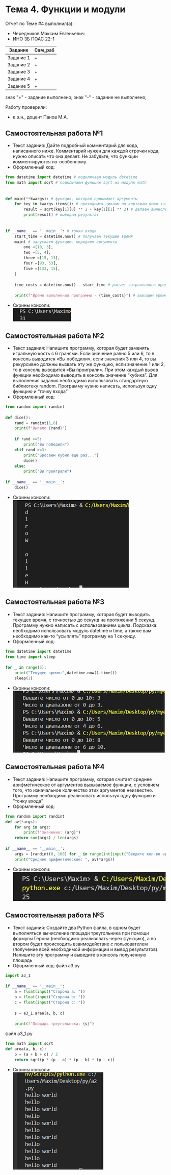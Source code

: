 # Тема 4. Функции и модули
Отчет по Теме #4 выполнил(а):
- Чередников Максим Евгеньевич
- ИНО ЗБ ПОАС 22-1

| Задание | Сам_раб |
| ------ | ------ | 
| Задание 1 | + |
| Задание 2 | + |
| Задание 3 | + |
| Задание 4 | + |
| Задание 5 | + |


знак "+" - задание выполнено; знак "-" - задание не выполнено;

Работу проверили:
- к.э.н., доцент Панов М.А.

## Самостоятельная работа №1
- Текст задания: Дайте подробный комментарий для кода, написанного ниже. Комментарий нужен для каждой строчки кода, нужно описать что она делает. Не забудьте, что функции комментируются по-особенному.
- Оформленный код: 
```python
from datetime import datetime # подключаем модуль datetime
from math import sqrt # подключаем функцию sqrt из модулю math


def main(**kwargs): # функция, которая принимает аргументы
    for key in kwargs.items(): # проходимся циклом по кортежам ключ-значение
        result = sqrt(key[1][0] ** 2 + key[1][1] ** 2) # делаем вычисления 
        print(result) # выводим результат


if __name__ == '__main__': # точка входа
    start_time = datetime.now() # получаем текущее время
    main( # запускаем функцию, передаем аргументы
        one =[10, 3],
        two =[5, 4],
        three =[15, 13],
        four =[93, 53],
        five =[133, 15],
    )

    time_costs = datetime.now() - start_time # расчет затраченного времени

    print(f"Время выполнения программы - {time_costs}") # выводим время выполнения программы
```
- Скрины консоли:<br> ![Меню](https://github.com/koiiok97/pi2024/blob/Tema_4/pic/1.png)


## Самостоятельная работа №2
- Текст задания: Напишите программу, которая будет заменять игральную кость с 6 гранями. Если значение равно 5 или 6, то в консоль выводится «Вы победили», если значения 3 или 4, то вы рекурсивно должны вызвать эту же функцию, если значение 1 или 2, то в консоль выводится «Вы проиграли». При этом каждый вызов функции необходимо выводить в консоль значение “кубика”. Для выполнения задания необходимо использовать стандартную библиотеку random. Программу нужно написать, используя одну функцию и “точку входа”
- Оформленный код: 
```python
from random import randint

def dice():
    rand = randint(1,6)
    print(f"Выпало {rand}")

    if rand >=5:
        print("Вы победили")
    elif rand >=3:
        print("Бросаем кубик еще раз...")
        dice()
    else:
        print("Вы проиграли")

if __name__ == '__main__': 
    dice()
```
- Скрины консоли:<br> ![Меню](https://github.com/koiiok97/pi2024/blob/Tema_4/pic/2.png)

  

## Самостоятельная работа №3
- Текст задания: Напишите программу, которая будет выводить текущее время, с точностью до секунд на протяжении 5 секунд. Программу нужно написать с использованием цикла. Подсказка: необходимо использовать модуль datetime и time, а также вам необходимо как-то “усыплять” программу на 1 секунду.
- Оформленный код: 
```python
from datetime import datetime
from time import sleep

for _ in range(5):
    print("Текущее время:",datetime.now().time())
    sleep(1)
```
- Скрины консоли:<br> ![Меню](https://github.com/koiiok97/pi2024/blob/Tema_4/pic/3.png)


## Самостоятельная работа №4
- Текст задания: Напишите программу, которая считает среднее арифметическое от аргументов вызываемое функции, с условием того, что изначальное количество этих аргументов неизвестно. Программу необходимо реализовать используя одну функцию и "точку входа"
- Оформленный код: 
```python
from random import randint
def av(*args):
    for arg in args:
        print(f"значение: {arg}")
    return sum(args) / len(args)
    
if __name__ == '__main__':
    args = [randint(0, 100) for _ in range(int(input("Введите кол-во аргументов: ")))]
    print("Среднее арифметическое: ", av(*args))
```
- Скрины консоли:<br> ![Меню](https://github.com/koiiok97/pi2024/blob/Tema_4/pic/4.png) 


## Самостоятельная работа №5
- Текст задания: Создайте два Python файла, в одном будет выполняться вычисление площади треугольника при помощи формулы Герона (необходимо реализовать через функцию), а во втором будет происходить взаимодействие с пользователем (получение всей необходимой информации и вывод результатов). Напишите эту программу и выведите в консоль полученную площадь
- Оформленный код: 
файл a3.py
```python
import a3_1

if __name__ == '__main__':
    a = float(input("Сторона a: "))
    b = float(input("Сторона b: "))
    c = float(input("Сторона c: "))

    s = a3_1.area(a, b, c)

    print(f"Площадь треугольника: {s}")
```
файл a3_1.py
```python
from math import sqrt
def area(a, b, c):
    p = (a + b + c) / 2
    return sqrt(p * (p - a) * (p - b) * (p - c))
```

- Скрины консоли:<br> ![Меню](https://github.com/koiiok97/pi2024/blob/Tema_4/pic/5.png)


